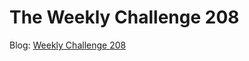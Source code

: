# The Weekly Challenge 208

Blog: [Weekly Challenge 208](https://dev.to/simongreennet/weekly-challenge-208-3i23)

